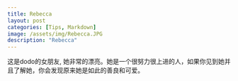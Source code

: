 ```yaml
---
title: Rebecca
layout: post
categories: [Tips, Markdown]
image: /assets/img/Rebecca.JPG
description: "Rebecca"
---
```


这是dodo的女朋友, 她非常的漂亮。她是一个很努力很上进的人，如果你见到她并且了解她，你会发现原来她是如此的善良和可爱。
